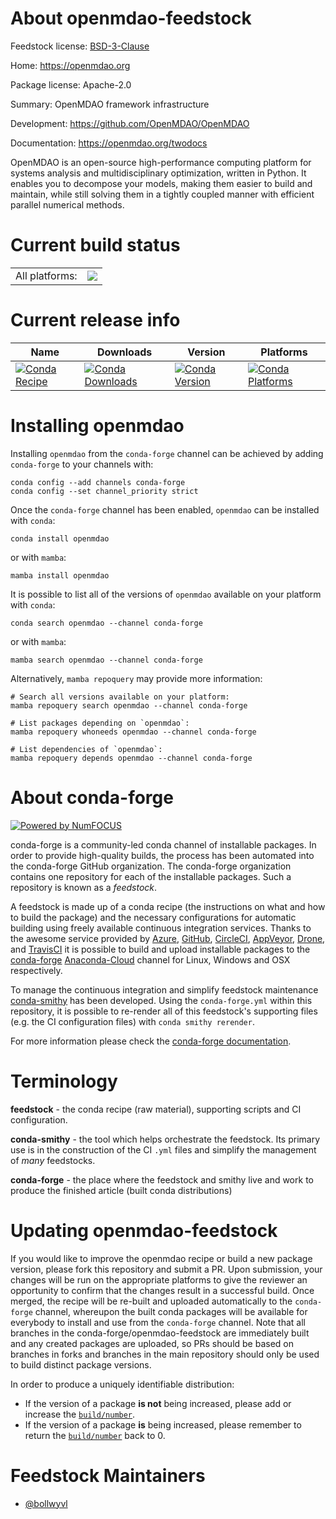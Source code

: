About openmdao-feedstock
========================

Feedstock license: [BSD-3-Clause](https://github.com/conda-forge/openmdao-feedstock/blob/main/LICENSE.txt)

Home: https://openmdao.org

Package license: Apache-2.0

Summary: OpenMDAO framework infrastructure

Development: https://github.com/OpenMDAO/OpenMDAO

Documentation: https://openmdao.org/twodocs

OpenMDAO is an open-source high-performance computing platform
for systems analysis and multidisciplinary optimization, written in Python. It
enables you to decompose your models, making them easier to build and maintain,
while still solving them in a tightly coupled manner with efficient parallel
numerical methods.


Current build status
====================


<table><tr><td>All platforms:</td>
    <td>
      <a href="https://dev.azure.com/conda-forge/feedstock-builds/_build/latest?definitionId=7766&branchName=main">
        <img src="https://dev.azure.com/conda-forge/feedstock-builds/_apis/build/status/openmdao-feedstock?branchName=main">
      </a>
    </td>
  </tr>
</table>

Current release info
====================

| Name | Downloads | Version | Platforms |
| --- | --- | --- | --- |
| [![Conda Recipe](https://img.shields.io/badge/recipe-openmdao-green.svg)](https://anaconda.org/conda-forge/openmdao) | [![Conda Downloads](https://img.shields.io/conda/dn/conda-forge/openmdao.svg)](https://anaconda.org/conda-forge/openmdao) | [![Conda Version](https://img.shields.io/conda/vn/conda-forge/openmdao.svg)](https://anaconda.org/conda-forge/openmdao) | [![Conda Platforms](https://img.shields.io/conda/pn/conda-forge/openmdao.svg)](https://anaconda.org/conda-forge/openmdao) |

Installing openmdao
===================

Installing `openmdao` from the `conda-forge` channel can be achieved by adding `conda-forge` to your channels with:

```
conda config --add channels conda-forge
conda config --set channel_priority strict
```

Once the `conda-forge` channel has been enabled, `openmdao` can be installed with `conda`:

```
conda install openmdao
```

or with `mamba`:

```
mamba install openmdao
```

It is possible to list all of the versions of `openmdao` available on your platform with `conda`:

```
conda search openmdao --channel conda-forge
```

or with `mamba`:

```
mamba search openmdao --channel conda-forge
```

Alternatively, `mamba repoquery` may provide more information:

```
# Search all versions available on your platform:
mamba repoquery search openmdao --channel conda-forge

# List packages depending on `openmdao`:
mamba repoquery whoneeds openmdao --channel conda-forge

# List dependencies of `openmdao`:
mamba repoquery depends openmdao --channel conda-forge
```


About conda-forge
=================

[![Powered by
NumFOCUS](https://img.shields.io/badge/powered%20by-NumFOCUS-orange.svg?style=flat&colorA=E1523D&colorB=007D8A)](https://numfocus.org)

conda-forge is a community-led conda channel of installable packages.
In order to provide high-quality builds, the process has been automated into the
conda-forge GitHub organization. The conda-forge organization contains one repository
for each of the installable packages. Such a repository is known as a *feedstock*.

A feedstock is made up of a conda recipe (the instructions on what and how to build
the package) and the necessary configurations for automatic building using freely
available continuous integration services. Thanks to the awesome service provided by
[Azure](https://azure.microsoft.com/en-us/services/devops/), [GitHub](https://github.com/),
[CircleCI](https://circleci.com/), [AppVeyor](https://www.appveyor.com/),
[Drone](https://cloud.drone.io/welcome), and [TravisCI](https://travis-ci.com/)
it is possible to build and upload installable packages to the
[conda-forge](https://anaconda.org/conda-forge) [Anaconda-Cloud](https://anaconda.org/)
channel for Linux, Windows and OSX respectively.

To manage the continuous integration and simplify feedstock maintenance
[conda-smithy](https://github.com/conda-forge/conda-smithy) has been developed.
Using the ``conda-forge.yml`` within this repository, it is possible to re-render all of
this feedstock's supporting files (e.g. the CI configuration files) with ``conda smithy rerender``.

For more information please check the [conda-forge documentation](https://conda-forge.org/docs/).

Terminology
===========

**feedstock** - the conda recipe (raw material), supporting scripts and CI configuration.

**conda-smithy** - the tool which helps orchestrate the feedstock.
                   Its primary use is in the construction of the CI ``.yml`` files
                   and simplify the management of *many* feedstocks.

**conda-forge** - the place where the feedstock and smithy live and work to
                  produce the finished article (built conda distributions)


Updating openmdao-feedstock
===========================

If you would like to improve the openmdao recipe or build a new
package version, please fork this repository and submit a PR. Upon submission,
your changes will be run on the appropriate platforms to give the reviewer an
opportunity to confirm that the changes result in a successful build. Once
merged, the recipe will be re-built and uploaded automatically to the
`conda-forge` channel, whereupon the built conda packages will be available for
everybody to install and use from the `conda-forge` channel.
Note that all branches in the conda-forge/openmdao-feedstock are
immediately built and any created packages are uploaded, so PRs should be based
on branches in forks and branches in the main repository should only be used to
build distinct package versions.

In order to produce a uniquely identifiable distribution:
 * If the version of a package **is not** being increased, please add or increase
   the [``build/number``](https://docs.conda.io/projects/conda-build/en/latest/resources/define-metadata.html#build-number-and-string).
 * If the version of a package **is** being increased, please remember to return
   the [``build/number``](https://docs.conda.io/projects/conda-build/en/latest/resources/define-metadata.html#build-number-and-string)
   back to 0.

Feedstock Maintainers
=====================

* [@bollwyvl](https://github.com/bollwyvl/)

